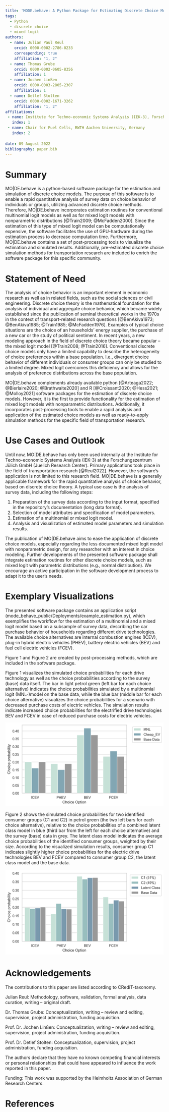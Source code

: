 ```yaml
---
title: 'MODE.behave: A Python Package for Estimating Discrete Choice Models'
tags:
  - Python
  - discrete choice
  - mixed logit
authors:
  - name: Julian Paul Reul
    orcid: 0000-0002-2786-0233
    corresponding: true
    affiliation: "1, 2"
  - name: Thomas Grube
    orcid: 0000-0002-0605-8356
    affiliation: 1
  - name: Jochen Linßen
    orcid: 0000-0003-2805-2307
    affiliation: 1
  - name: Detlef Stolten
    orcid: 0000-0002-1671-3262
    affiliation: "1, 2"
affiliations:
 - name: Institute for Techno-economic Systems Analysis (IEK-3), Forschungszentrum Jülich GmbH, Germany
   index: 1
 - name: Chair for Fuel Cells, RWTH Aachen University, Germany
   index: 2

date: 09 August 2022
bibliography: paper.bib
---
```


# Summary

MO|DE.behave is a python-based software package for the estimation and 
simulation of discrete choice models. The purpose of this software is to enable 
a rapid quantitative analysis of survey data on choice behavior of individuals 
or groups, utilizing advanced discrete choice methods. 
Therefore, MO|DE.behave incorporates estimation routines for conventional 
multinomial logit models as well as for mixed logit models with nonparametric 
distributions [@Train2009; @McFadden2000]. Since the estimation of this type of 
mixed logit model can be computationally expensive, the software facilitates the 
use of GPU-hardware during the estimation process to decrease computation time. 
Furthermore, MO|DE.behave contains a set of post-processing tools to visualize 
the estimation and simulated results. Additionally, pre-estimated 
discrete choice simulation methods for transportation research are included to 
enrich the software package for this specific community.

# Statement of Need

The analysis of choice behavior is an important element in economic research as 
well as in related fields, such as the social sciences or civil engineering. 
Discrete choice theory is the mathematical foundation for the analysis of 
individual and aggregate choice behavior, which became widely established since 
the publication of seminal theoretical works in the 1970s in the context of 
transport-related research questions [@BenAkiva1973; @BenAkiva1985; @Train1985; @McFadden1976]. 
Examples of typical choice situations are the choice of an households’ 
energy supplier, the purchase of a new car or the study of political sentiment. 
In recent years, a new modeling approach in the field of discrete choice theory 
became popular – the mixed logit model [@Train2008; @Train2016]. 
Conventional discrete choice models only have a limited capability to describe 
the heterogeneity of choice preferences within a base population. 
I.e., divergent choice behavior of different individuals or consumer groups can 
only be studied to a limited degree. Mixed logit overcomes this deficiency and 
allows for the analysis of preference distributions across the base population.

MO|DE.behave complements already available python 
[@Arteaga2022; @Bierlaire2020; @Brathwaite2020] and R 
[@Croissant2020; @Hess2021; @Molloy2021] software packages for the estimation 
of discrete choice models. However, it is the first to provide functionality 
for the estimation of mixed logit models with nonparametric distributions. 
Additionally, it incorporates post-processing tools to enable a rapid analysis 
and application of the estimated choice models as well as ready-to-apply 
simulation methods for the specific field of transportation research.

# Use Cases and Outlook

Until now, MO|DE.behave has only been used internally at the Institute for 
Techno-economic Systems Analysis (IEK-3) at the Forschungszentrum Jülich GmbH 
(Juelich Research Center). Primary applications took place in the 
field of transportation research [@Reul2022]. 
However, the software’s application is not limited to this research field. 
MO|DE.behave is a generally applicable framework for the rapid quantitative 
analysis of choice behavior, based on discrete choice theory. 
A typical use case is the analysis of survey data, including the following steps:

 1. Preparation of the survey data according to the input format, specified in the repository’s documentation (long data format).
 2. Selection of model attributes and specification of model parameters.
 3. Estimation of a multinomial or mixed logit model.
 4. Analysis and visualization of estimated model parameters and simulation results. 

The publication of MO|DE.behave aims to ease the application of discrete choice 
models, especially regarding the less documented mixed logit model with 
nonparametric design, for any researcher with an interest in choice modeling.
Further developments of the presented software package shall integrate 
estimation routines for other discrete choice models, such as mixed logit with 
parametric distributions (e.g., normal distribution). 
We encourage an active participation in the software development process to adapt 
it to the user’s needs.

# Exemplary Visualizations

The presented software package contains an application script 
(mode_behave_public/Deployments/example_estimation.py), 
which exemplifies the workflow for the estimation of a multinomial and a 
mixed logit model based on a subsample of survey data, describing the car 
purchase behavior of households regarding different drive technologies. 
The available choice alternatives are internal combustion engines (ICEV), 
plug-in hybrid electric vehicles (PHEV), battery electric vehicles (BEV) and 
fuel cell electric vehicles (FCEV).

Figure 1 and Figure 2 are created by post-processing methods, which are 
included in the software package.

Figure 1 visualizes the simulated choice probabilities for each drive technology 
as well as the choice probabilities according to the survey (base) data itself. 
The bar in light petrol green (left bar for each choice alternative) indicates 
the choice probabilities simulated by a multinomial logit (MNL-)model on the 
base data, while the blue bar (middle bar for each choice alternative) 
visualizes the choice probabilities for a scenario with decreased purchase 
costs of electric vehicles. The simulation results indicate increased 
choice probabilities for the electrified drive technologies BEV and FCEV in 
case of reduced purchase costs for electric vehicles.

![Simulated choice probabilities for a conventional multinomial logit (MNL-)model in comparison to a scenario variation with decreased purchase costs for electric vehicles and the survey (base) data.](imgs/forecast_sensitivity.png)

Figure 2 shows the simulated choice probabilities for two identified consumer 
groups (C1 and C2) in petrol green (the two left bars for each choice alternative), 
relative to the choice probabilities of a combined latent class model in blue 
(third bar from the left for each choice alternative) and the survey (base) 
data in grey. The latent class model indicates the average choice probabilities 
of the identified consumer groups, weighted by their size. 
According to the visualized simulation results, 
consumer group C1 indicates slightly higher choice probabilities for the 
electric drive technologies BEV and FCEV compared to consumer group C2, 
the latent class model and the base data.

![Simulated choice probabilities for two identified consumer groups (C1 & C2), a latent class model and the survey (base) data. The latent class model indicates the average choice probabilities of the identified consumer groups, weighted by their size](imgs/forecast_clustering.png)

# Acknowledgements

The contributions to this paper are listed according to CRediT-taxonomy.

Julian Reul: Methodology, software, validation, formal analysis, data curation, 
writing – original draft.

Dr. Thomas Grube: Conceptualization, writing – review and editing, supervision, 
project administration, funding acquisition.
 
Prof. Dr. Jochen Linßen: Conceptualization, writing – review and editing, 
supervision, project administration, funding acquisition.

Prof. Dr. Detlef Stolten: Conceptualization, supervision, 
project administration, funding acquisition.

The authors declare that they have no known competing financial interests or 
personal relationships that could have appeared to influence the work reported 
in this paper.

Funding: This work was supported by the Helmholtz Association of German Research Centers.

# References